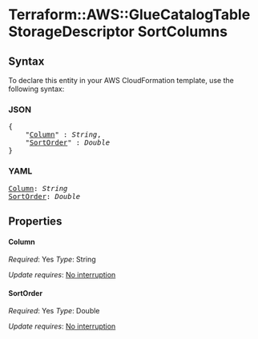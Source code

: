 # Terraform::AWS::GlueCatalogTable StorageDescriptor SortColumns

## Syntax

To declare this entity in your AWS CloudFormation template, use the following syntax:

### JSON

<pre>
{
    "<a href="#column" title="Column">Column</a>" : <i>String</i>,
    "<a href="#sortorder" title="SortOrder">SortOrder</a>" : <i>Double</i>
}
</pre>

### YAML

<pre>
<a href="#column" title="Column">Column</a>: <i>String</i>
<a href="#sortorder" title="SortOrder">SortOrder</a>: <i>Double</i>
</pre>

## Properties

#### Column

_Required_: Yes
_Type_: String

_Update requires_: [No interruption](https://docs.aws.amazon.com/AWSCloudFormation/latest/UserGuide/using-cfn-updating-stacks-update-behaviors.html#update-no-interrupt)

#### SortOrder

_Required_: Yes
_Type_: Double

_Update requires_: [No interruption](https://docs.aws.amazon.com/AWSCloudFormation/latest/UserGuide/using-cfn-updating-stacks-update-behaviors.html#update-no-interrupt)

